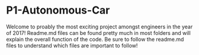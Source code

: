 # P1-Autonomous-Car
Welcome to proably the most exciting project amongst engineers in the year of 2017! Readme.md files can be found pretty much in most folders and will explain the overall function of the code. Be sure to follow the readme.md files to understand which files are important to follow!
